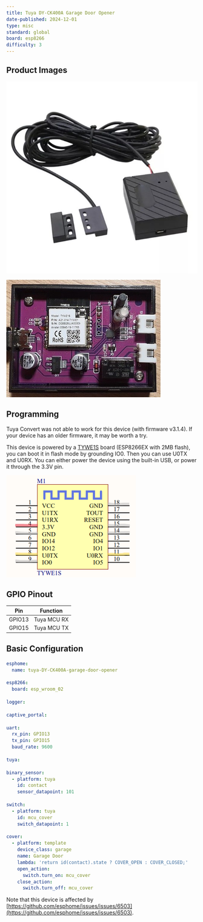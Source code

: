 ```yaml
---
title: Tuya DY-CK400A Garage Door Opener
date-published: 2024-12-01
type: misc
standard: global
board: esp8266
difficulty: 3
---
```


## Product Images

![device](./device.jpg "Device")

![board](./board.jpg "Board")

## Programming

Tuya Convert was not able to work for this device (with firmware v3.1.4). If your device has an older firmware, it may
be worth a try.

This device is powered by a [TYWE1S](https://developer.tuya.com/en/docs/iot/wifie1smodule?id=K9605thnvg3e7) board
(ESP8266EX with 2MB flash), you can boot it in flash mode by grounding IO0. Then you can use U0TX and U0RX. You can
either power the device using the built-in USB, or power it through the 3.3V pin.

![/programming-pins.png](./programming-pins.png "Programming pins")

## GPIO Pinout

| Pin    | Function    |
|--------|-------------|
| GPIO13 | Tuya MCU RX |
| GPIO15 | Tuya MCU TX |

## Basic Configuration

```yaml
esphome:
  name: tuya-DY-CK400A-garage-door-opener

esp8266:
  board: esp_wroom_02

logger:

captive_portal:

uart:
  rx_pin: GPIO13
  tx_pin: GPIO15
  baud_rate: 9600

tuya:

binary_sensor:
  - platform: tuya
    id: contact
    sensor_datapoint: 101

switch:
  - platform: tuya
    id: mcu_cover
    switch_datapoint: 1

cover:
  - platform: template
    device_class: garage
    name: Garage Door
    lambda: 'return id(contact).state ? COVER_OPEN : COVER_CLOSED;'
    open_action:
      switch.turn_on: mcu_cover
    close_action:
      switch.turn_off: mcu_cover
```

Note that this device is affected by [https://github.com/esphome/issues/issues/6503](https://github.com/esphome/issues/issues/6503).
